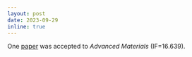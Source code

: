 ```yaml
---
layout: post
date: 2023-09-29
inline: true
---
```


One [paper](https://pubmed.ncbi.nlm.nih.gov/37774750/) was accepted to *Advanced Materials* (IF=16.639). 
